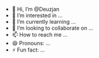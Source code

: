 - 👋 Hi, I’m @Deuzjan
- 👀 I’m interested in ...
- 🌱 I’m currently learning ...
- 💞️ I’m looking to collaborate on ...
- 📫 How to reach me ...
- 😄 Pronouns: ...
- ⚡ Fun fact: ...

<!---
Deuzjan/Deuzjan is a ✨ special ✨ repository because its `README.md` (this file) appears on your GitHub profile.
You can click the Preview link to take a look at your changes.
--->
